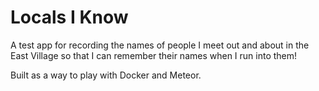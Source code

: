 # Locals I Know

A test app for recording the names of people I meet out and about in the East Village so that I can remember their names when I run into them!

Built as a way to play with Docker and Meteor.
